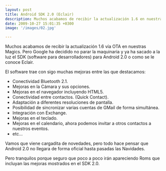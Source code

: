 ```yaml
---
layout: post
title: Android SDK 2.0 (Eclair)
description: Muchos acabamos de recibir la actualización 1.6 en nuestras Magics, pero Google ha decidido no parar la maquinaria y ya ha sacado a la luz el SDK para Android 2.0
date: 2009-10-27 15:01:35 +0300
image: '/images/02.jpg'

---
```

Muchos acabamos de recibir la actualización 1.6 vía OTA en nuestras Magics.
Pero Google ha decidido no parar la maquinaria y ya ha sacado a la luz el SDK (software para desarrolladores) para Android 2.0 o como se le conoce Eclair.

El software trae con sigo muchas mejoras entre las que destacamos:
* Conectividad Bluetooth 2.1.
* Mejoras en la Cámara y sus opciones.
* Mejoras en el navegador incluyendo HTML5.
* Conectividad entre contactos. (Quick Contact).
* Adaptación a diferentes resoluciones de pantalla.
* Posibilidad de sincronizar varias cuentas de GMail de forma simultánea.
* Integración con Exchange.
* Mejoras en el teclado.
* Mejoras en el calendario, ahora podemos invitar a otros contactos a nuestros eventos.
* etc…


Vamos que viene cargadita de novedades, pero todo hace pensar que Android 2.0 no llegara de forma oficial hasta pasadas las Navidades.

Pero tranquilos porque seguro que poco a poco irán apareciendo Roms que incluyan las mejoras mostrados en el SDK 2.0.

